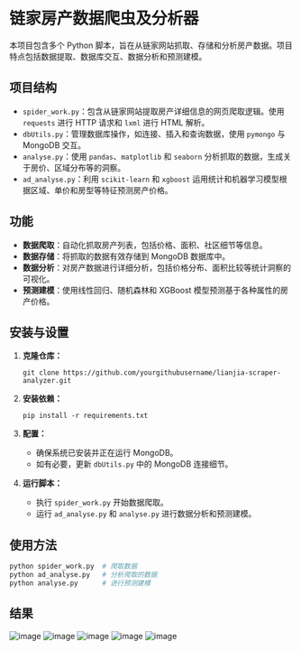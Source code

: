 # 链家房产数据爬虫及分析器

本项目包含多个 Python 脚本，旨在从链家网站抓取、存储和分析房产数据。项目特点包括数据提取、数据库交互、数据分析和预测建模。

## 项目结构

- `spider_work.py`：包含从链家网站提取房产详细信息的网页爬取逻辑。使用 `requests` 进行 HTTP 请求和 `lxml` 进行 HTML 解析。
- `dbUtils.py`：管理数据库操作，如连接、插入和查询数据，使用 `pymongo` 与 MongoDB 交互。
- `analyse.py`：使用 `pandas`、`matplotlib` 和 `seaborn` 分析抓取的数据，生成关于房价、区域分布等的洞察。
- `ad_analyse.py`：利用 `scikit-learn` 和 `xgboost` 运用统计和机器学习模型根据区域、单价和房型等特征预测房产价格。

## 功能

- **数据爬取**：自动化抓取房产列表，包括价格、面积、社区细节等信息。
- **数据存储**：将抓取的数据有效存储到 MongoDB 数据库中。
- **数据分析**：对房产数据进行详细分析，包括价格分布、面积比较等统计洞察的可视化。
- **预测建模**：使用线性回归、随机森林和 XGBoost 模型预测基于各种属性的房产价格。

## 安装与设置

1. **克隆仓库：**
   ```
   git clone https://github.com/yourgithubusername/lianjia-scraper-analyzer.git
   ```
2. **安装依赖：**
   ```
   pip install -r requirements.txt
   ```

3. **配置：**
   - 确保系统已安装并正在运行 MongoDB。
   - 如有必要，更新 `dbUtils.py` 中的 MongoDB 连接细节。

4. **运行脚本：**
   - 执行 `spider_work.py` 开始数据爬取。
   - 运行 `ad_analyse.py` 和 `analyse.py` 进行数据分析和预测建模。

## 使用方法

```bash
python spider_work.py  # 爬取数据
python ad_analyse.py   # 分析爬取的数据
python analyse.py      # 进行预测建模
```
## 结果
![image](https://github.com/jerry609/lianjia_analyse/assets/83530782/53724175-0d35-4a87-9d5f-290aa479de02)
![image](https://github.com/jerry609/lianjia_analyse/assets/83530782/f6175865-8e92-45a8-b805-b38959d6d478)
![image](https://github.com/jerry609/lianjia_analyse/assets/83530782/ac5d676e-3578-4e2f-8a9c-b802297253d0)
![image](https://github.com/jerry609/lianjia_analyse/assets/83530782/4f7861b4-ca18-4e0d-b3f0-bf4262547a99)
![image](https://github.com/jerry609/lianjia_analyse/assets/83530782/e8e02ec5-bfda-419f-a303-e81ffc4dbe07)



